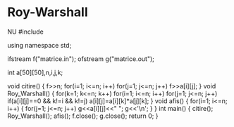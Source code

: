 # Roy-Warshall
NU
#include <fstream>

using namespace std;

ifstream f("matrice.in");
ofstream g("matrice.out");

int a[50][50],n,i,j,k;

void citire()
{
        f>>n;
        for(i=1; i<=n; i++)
                for(j=1; j<=n; j++)
                        f>>a[i][j];
}
void Roy_Warshall()
{
        for(k=1; k<=n; k++)
                for(i=1; i<=n; i++)
                        for(j=1; j<=n; j++)
                                if(a[i][j]==0 && k!=i && k!=j)
                                        a[i][j]=a[i][k]*a[j][k];
}
void afis()
{
        for(i=1; i<=n; i++)
        {
                for(j=1; j<=n; j++)
                        g<<a[i][j]<<" ";
                g<<'\n';
        }
}
int main()
{
        citire();
        Roy_Warshall();
        afis();
        f.close();
        g.close();
        return 0;
}
